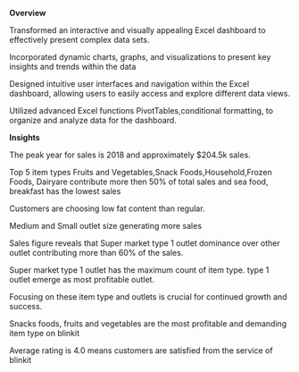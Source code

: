 **Overview**

Transformed an interactive and visually appealing Excel dashboard to effectively present complex data sets.

Incorporated dynamic charts, graphs, and visualizations to present key insights and trends within the data

Designed intuitive user interfaces and navigation within the Excel dashboard, allowing users to easily access and explore different data views.

Utilized advanced Excel functions PivotTables,conditional formatting, to organize and analyze data for the dashboard.

**Insights**

The peak year for sales is 2018 and approximately $204.5k sales.

Top 5 item types Fruits and Vegetables,Snack Foods,Household,Frozen Foods, Dairyare contribute more then 50% of total sales and sea food, breakfast has the lowest sales

Customers are choosing low fat content than regular.

Medium and Small outlet size generating more sales 

Sales figure reveals that Super market type 1 outlet dominance over other outlet contributing more than 60% of the sales.

Super market type 1 outlet has the maximum count of item type. type 1 outlet emerge as most profitable outlet.

Focusing on these item type and outlets is crucial for continued growth and success.

Snacks foods, fruits and vegetables are the most profitable and demanding item type on blinkit

Average rating is  4.0 means customers are satisfied from the service of blinkit 





